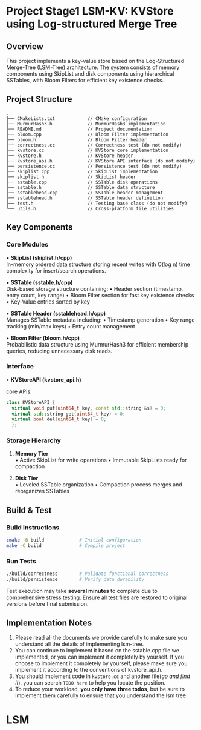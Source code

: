 # Project Stage1 LSM-KV: KVStore using Log-structured Merge Tree

## Overview
This project implements a key-value store based on the Log-Structured Merge-Tree (LSM-Tree) architecture. The system consists of memory components using SkipList and disk components using hierarchical SSTables, with Bloom Filters for efficient key existence checks.

## Project Structure
```
.
├── CMakeLists.txt            // CMake configuration
├── MurmurHash3.h             // MurmurHash3 implementation
├── README.md                 // Project documentation
├── bloom.cpp                 // Bloom Filter implementation
├── bloom.h                   // Bloom Filter header
├── correctness.cc            // Correctness test (do not modify)
├── kvstore.cc                // KVStore core implementation
├── kvstore.h                 // KVStore header
├── kvstore_api.h             // KVStore API interface (do not modify)
├── persistence.cc            // Persistence test (do not modify)
├── skiplist.cpp              // SkipList implementation
├── skiplist.h                // SkipList header
├── sstable.cpp               // SSTable disk operations
├── sstable.h                 // SSTable data structure
├── sstablehead.cpp           // SSTable header management
├── sstablehead.h             // SSTable header definition
├── test.h                    // Testing base class (do not modify)
└── utils.h                   // Cross-platform file utilities
```

## Key Components

### Core Modules
• **SkipList (skiplist.h/cpp)**  
  In-memory ordered data structure storing recent writes with O(log n) time complexity for insert/search operations.

• **SSTable (sstable.h/cpp)**  
  Disk-based storage structure containing:
  • Header section (timestamp, entry count, key range)
  • Bloom Filter section for fast key existence checks
  • Key-Value entries sorted by key

• **SSTable Header (sstablehead.h/cpp)**  
  Manages SSTable metadata including:
  • Timestamp generation
  • Key range tracking (min/max keys)
  • Entry count management

• **Bloom Filter (bloom.h/cpp)**  
  Probabilistic data structure using MurmurHash3 for efficient membership queries, reducing unnecessary disk reads.

### Interface
• **KVStoreAPI (kvstore_api.h)**  

core APIs:
  ```cpp
  class KVStoreAPI {
    virtual void put(uint64_t key, const std::string &s) = 0;
    virtual std::string get(uint64_t key) = 0;
    virtual bool del(uint64_t key) = 0;
    };

  ```

### Storage Hierarchy
1. **Memory Tier**  
   • Active SkipList for write operations
   • Immutable SkipLists ready for compaction

2. **Disk Tier**  
   • Leveled SSTable organization
   • Compaction process merges and reorganizes SSTables

## Build & Test

### Build Instructions
```bash
cmake -B build             # Initial configuration
make -C build              # Compile project
```

### Run Tests
```bash
./build/correctness        # Validate functional correctness
./build/persistence        # Verify data durability
```

Test execution may take **several minutes** to complete due to comprehensive stress testing. Ensure all test files are restored to original versions before final submission.

## Implementation Notes

1. Please read all the documents we provide carefully to make sure you understand all the details of implementing lsm-tree.
2. You can continue to implement it based on the sstable.cpp file we implemented, or you can implement it completely by yourself. If you choose to implement it completely by yourself, please make sure you implement it according to the conventions of kvstore_api.h.
3. You should implement code in `kvstore.cc` and another file(*go and find it*), you can search `TODO here` to help you locate the position.
4. To reduce your workload, **you only have three todos**, but be sure to implement them carefully to ensure that you understand the lsm tree.
# LSM
